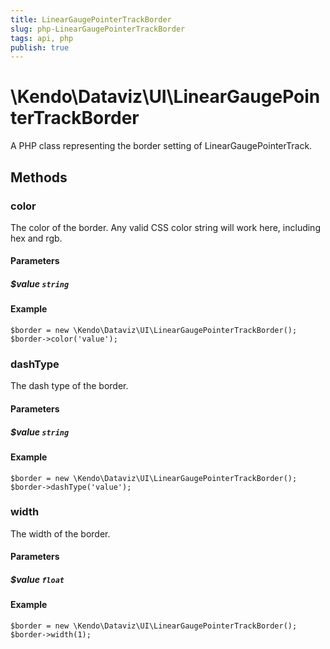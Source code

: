 ```yaml
---
title: LinearGaugePointerTrackBorder
slug: php-LinearGaugePointerTrackBorder
tags: api, php
publish: true
---
```


# \Kendo\Dataviz\UI\LinearGaugePointerTrackBorder

A PHP class representing the border setting of LinearGaugePointerTrack.


## Methods

### color
The color of the border. Any valid CSS color string will work here, including hex and rgb.
#### Parameters

##### $value `string`



#### Example 
    $border = new \Kendo\Dataviz\UI\LinearGaugePointerTrackBorder();
    $border->color('value');

### dashType
The dash type of the border.
#### Parameters

##### $value `string`



#### Example 
    $border = new \Kendo\Dataviz\UI\LinearGaugePointerTrackBorder();
    $border->dashType('value');

### width
The width of the border.
#### Parameters

##### $value `float`



#### Example 
    $border = new \Kendo\Dataviz\UI\LinearGaugePointerTrackBorder();
    $border->width(1);

